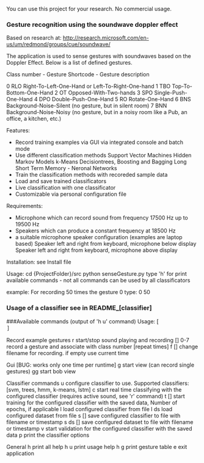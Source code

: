 You can use this project for your research. No commercial usage. 


### Gesture recognition using the soundwave doppler effect


Based on research at: http://research.microsoft.com/en-us/um/redmond/groups/cue/soundwave/

The application is used to sense gestures with soundwaves based on the Doppler Effect. Below is a list of defined gestures. 

Class number - Gesture Shortcode -  Gesture description

0 RLO 	Right-To-Left-One-Hand or Left-To-Right-One-hand
1 TBO 	Top-To-Bottom-One-Hand
2 OT 	Opposed-With-Two-hands
3 SPO 	Single-Push-One-Hand
4 DPO 	Double-Push-One-Hand
5 RO 	Rotate-One-Hand
6 BNS 	Background-Noise-Silent (no gesture, but in silent room)
7 BNN 	Background-Noise-Noisy (no gesture, but in a noisy room like a Pub, an office, a kitchen, etc.)


Features:
- Record training examples
	via GUI
	via integrated console and batch mode
- Use different classification methods
	Support Vector Machines
	Hidden Markov Models
	k-Means
	Decisiontrees, Boosting and Bagging
	Long Short Term Memory - Neronal Networks
- Train the classification methods with recoreded sample data
- Load and save trained classificators
- Live classification with one classificator
- Customizable via personal configuration file

Requirements:
- Microphone which can record sound from frequency 17500 Hz up to 19500 Hz
- Speakers which can produce a constant frequency at 18500 Hz
- a suitable microphone speaker configuration (examples are laptop based)
	Speaker left and right from keyboard, microphone below display
	Speaker left and right from keyboard, microphone above display

Installation:
see Install file

Usage:
	cd {ProjectFolder}/src
	python senseGesture.py
	type 'h' for print available commands
	- not all commands can be used by all classificators
	
example: 
	For recording 50 times the gesture 0 type:
	0 50 

### Usage of a classifier see in README_[classifier]

###Available commands (output of 'h u' command)
Usage: <command> [<option>]

Record example gestures
  r 			start/stop sound playing and recording
  <num> [<num>]	0-7 record a gesture and associate with class number [repeat <digit> times]
  f [<string>] 	change filename for recording. if empty use current time 

Gui [BUG: works only one time per runtime]
  g 		start view (can record single gestures)
  gg 		start bob view

Classifier commands
  u <classifier> 	configure classifier to use. Supported classifiers: [svm, trees, hmm, k-means, lstm]
  c 				start real time classifying with the configured classifier (requires active sound, see 'r' command)
  t [<num>] 		start training for the configured classifier with the saved data, <num> Number of epochs, if applicable
  l <filename> 		load configured classifier from file
  l ds <filename> 	load configured dataset from file
  s [<filename>] 	save configured classifier to file with filename or timestamp
  s ds [<filename>] save configured dataset to file with filename or timestamp
  v 				start validation for the configured classifier with the saved data
  p 				print the classifier options

General
  h 		print all help
  h u 		print usage help
  h g 		print gesture table
  e 		exit application

	
